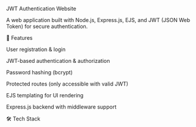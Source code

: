 JWT Authentication Website

A web application built with Node.js, Express.js, EJS, and JWT (JSON Web Token) for secure authentication.

🚀 Features

User registration & login

JWT-based authentication & authorization

Password hashing (bcrypt)

Protected routes (only accessible with valid JWT)

EJS templating for UI rendering

Express.js backend with middleware support

🛠️ Tech Stack
